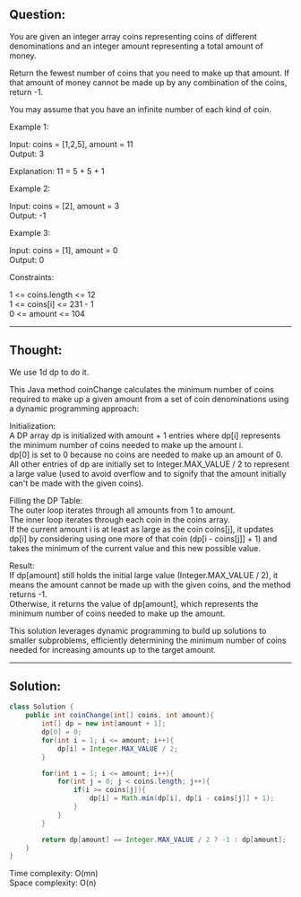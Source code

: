 ## Question:

You are given an integer array coins representing coins of different denominations and an integer amount representing a total amount of money.  

Return the fewest number of coins that you need to make up that amount. If that amount of money cannot be made up by any combination of the coins, return -1.  

You may assume that you have an infinite number of each kind of coin.  

Example 1:  

Input: coins = [1,2,5], amount = 11  
Output: 3  

Explanation: 11 = 5 + 5 + 1  

Example 2:  

Input: coins = [2], amount = 3  
Output: -1  

Example 3:  

Input: coins = [1], amount = 0  
Output: 0  

Constraints:  

1 <= coins.length <= 12  
1 <= coins[i] <= 231 - 1  
0 <= amount <= 104  

---
## Thought:
We use 1d dp to do it.  

This Java method coinChange calculates the minimum number of coins required to make up a given amount from a set of coin denominations using a dynamic programming approach:  

Initialization:  
A DP array dp is initialized with amount + 1 entries where dp[i] represents the minimum number of coins needed to make up the amount i.  
dp[0] is set to 0 because no coins are needed to make up an amount of 0.  
All other entries of dp are initially set to Integer.MAX_VALUE / 2 to represent a large value (used to avoid overflow and to signify that the amount initially can't be made with the given coins).  

Filling the DP Table:  
The outer loop iterates through all amounts from 1 to amount.  
The inner loop iterates through each coin in the coins array.  
If the current amount i is at least as large as the coin coins[j], it updates dp[i] by considering using one more of that coin (dp[i - coins[j]] + 1) and takes the minimum of the current value and this new possible value.  

Result:  
If dp[amount] still holds the initial large value (Integer.MAX_VALUE / 2), it means the amount cannot be made up with the given coins, and the method returns -1.  
Otherwise, it returns the value of dp[amount], which represents the minimum number of coins needed to make up the amount.  

This solution leverages dynamic programming to build up solutions to smaller subproblems, efficiently determining the minimum number of coins needed for increasing amounts up to the target amount.

---
## Solution:
```Java
class Solution {
    public int coinChange(int[] coins, int amount){
        int[] dp = new int[amount + 1];
        dp[0] = 0;
        for(int i = 1; i <= amount; i++){
            dp[i] = Integer.MAX_VALUE / 2;
        }

        for(int i = 1; i <= amount; i++){
            for(int j = 0; j < coins.length; j++){
                if(i >= coins[j]){
                    dp[i] = Math.min(dp[i], dp[i - coins[j]] + 1);
                }
            }
        }

        return dp[amount] == Integer.MAX_VALUE / 2 ? -1 : dp[amount];
    }
}
```
Time complexity: O(mn)  
Space complexity: O(n)
